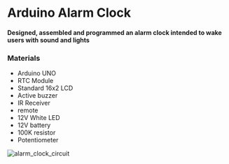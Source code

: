 # Arduino Alarm Clock 


#### Designed, assembled and programmed an alarm clock intended to wake users with sound and lights

### Materials 
* Arduino UNO
* RTC Module
* Standard 16x2 LCD
* Active buzzer
* IR Receiver
* remote 
* 12V White LED
* 12V battery
* 100K resistor
* Potentiometer


![alarm_clock_circuit]()











